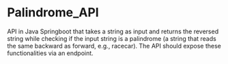 # Palindrome_API
API in Java Springboot that takes a string as input and returns the reversed string while checking if the input string is a palindrome (a string that reads the same backward as forward, e.g., racecar). The API should expose these functionalities via an endpoint.
